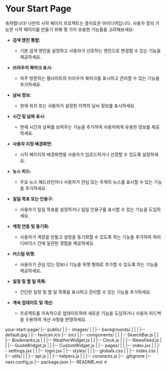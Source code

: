 # Your Start Page

축하합니다! 나만의 시작 페이지 프로젝트는 흥미로운 아이디어입니다. 사용자 정의 가능한 시작 페이지를 만들기 위해 몇 가지 유용한 기능들을 고려해보세요:

- **검색 엔진 통합:**

  - 기본 검색 엔진을 설정하고 사용자가 선호하는 엔진으로 변경할 수 있는 기능을 제공하세요.

- **브라우저 북마크 표시:**

  - 자주 방문하는 웹사이트의 브라우저 북마크를 표시하고 관리할 수 있는 기능을 추가하세요.

- **날씨 정보:**

  - 현재 위치 또는 사용자가 설정한 지역의 날씨 정보를 표시하세요.

- **시간 및 날짜 표시:**

  - 현재 시간과 날짜를 보여주는 기능을 추가하여 사용자에게 유용한 정보를 제공하세요.

- **사용자 지정 배경화면:**

  - 시작 페이지의 배경화면을 사용자가 업로드하거나 선정할 수 있도록 설정하세요.

- **뉴스 피드:**

  - 주요 뉴스 헤드라인이나 사용자가 관심 있는 주제의 뉴스를 표시할 수 있는 기능을 추가하세요.

- **일일 목표 또는 인용구:**

  - 사용자가 일일 목표를 설정하거나 일일 인용구를 표시할 수 있는 기능을 도입하세요.

- **계정 연동 및 동기화:**

  - 사용자가 계정을 만들고 설정을 동기화할 수 있도록 하는 기능을 추가하여 여러 디바이스 간에 일관된 경험을 제공하세요.

- **커스텀 위젯:**

  - 사용자가 관심 있는 정보나 기능을 위젯 형태로 추가할 수 있도록 하는 기능을 제공하세요.

- **일정 및 할 일 목록:**

  - 간단한 일정 및 할 일 목록을 표시하고 관리할 수 있는 기능을 추가하세요.

- **계속 업데이트 및 개선:**
  - 프로젝트를 지속적으로 업데이트하여 새로운 기능을 도입하거나 사용자 피드백을 수용하여 개선 사항을 반영하세요.

your-start-page/
|-- public/
| |-- images/
| | |-- backgrounds/
| | | |-- default.jpg
| |-- favicon.ico
|-- src/
| |-- components/
| | |-- SearchBar.js
| | |-- Bookmarks.js
| | |-- WeatherWidget.js
| | |-- Clock.js
| | |-- NewsFeed.js
| | |-- QuoteWidget.js
| | |-- CustomWidget.js
| |-- pages/
| | |-- index.jsx
| | |-- settings.jsx
| | |-- login.jsx
| |-- styles/
| | |-- globals.css
| | |-- index.css
| |-- utils/
| | |-- api.js
| | |-- helpers.js
| | |-- constants.js
|-- .gitignore
|-- next.config.js
|-- package.json
|-- README.md
ㅎ

